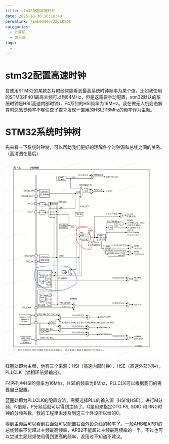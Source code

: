 ```yaml
---
title: stm32配置高速时钟
date: 2025-10-30 16:16:40
permalink: /Embedded/32CLKSet
categories:
  - 计算机
  - 嵌入式
tags:
  - 
---
```

# stm32配置高速时钟

在使用STM32的某款芯片时经常能看到最高系统时钟频率为某个值，比如我使用的STM32F401最高主频可以到84MHz，但是这需要手动配置，stm32默认的系统时钟是HSI(高速内部时钟)，F4系列的HSI频率为16MHz。我在做无人机姿态解算时总感觉频率不够快查了查才发现一直用的HSI即16Mhz的频率作为主频。

# STM32系统时钟树

先来看一下系统时钟树，可以帮助我们更好的理解各个时钟源和总线之间的关系。（高清图在最后）

![](https://raw.githubusercontent.com/Wcacciatori/imgs/main/imgs/20251030161618671.png)

红圈处即为主频，他有三个来源：HSI（高速内部时钟），HSE（高速外部时钟），PLLCLK（锁相环倍频输出）。

F4系列中HSI的频率为16Mhz，HSE的频率为8Mhz，PLLCLK可以根据我们的需要自己配置。

蓝圈处即为PLLCLK的配置方法，需要选择PLL的输入源（HSI或HSE），进行M分频，N倍频，P分频后就可以得到主频了。Q是用来指定OTG FS, SDIO 和 RNG时钟的分频系数，我的工程里未涉及到这三个外设所以给的0。

得到主频后可以看到右面就可以配置右面外设总线的频率了。一般AHB和APB1的总线频率不能超过主频最高频率，APB2不能超过主频最高频率的一半。不过也可以尝试主频超频使用得到更高的频率，没用过不知道不建议。
